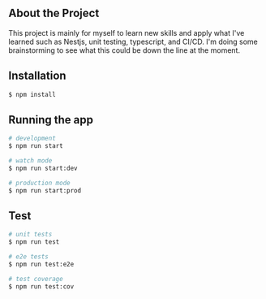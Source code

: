 

## About the Project 
This project is mainly for myself to learn new skills and apply what I've learned such as Nestjs, unit testing, typescript, and CI/CD. I'm doing some brainstorming to see what this could be down the line at the moment.

## Installation

```bash
$ npm install
```

## Running the app

```bash
# development
$ npm run start

# watch mode
$ npm run start:dev

# production mode
$ npm run start:prod
```

## Test

```bash
# unit tests
$ npm run test

# e2e tests
$ npm run test:e2e

# test coverage
$ npm run test:cov
```



